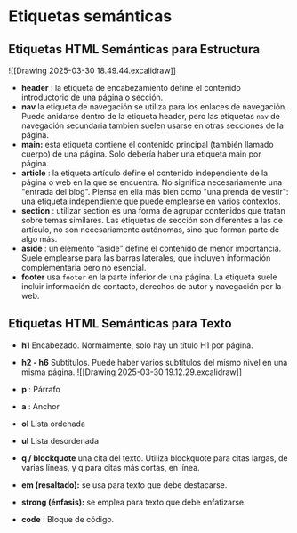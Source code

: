 # Etiquetas semánticas
## Etiquetas HTML Semánticas para Estructura
![[Drawing 2025-03-30 18.49.44.excalidraw]]
- **header** : la etiqueta de encabezamiento define el contenido introductorio de una página o sección.
- **nav** la etiqueta de navegación se utiliza para los enlaces de navegación. Puede anidarse dentro de la etiqueta header, pero las etiquetas `nav` de navegación secundaria también suelen usarse en otras secciones de la página.
- **main:** esta etiqueta contiene el contenido principal (también llamado cuerpo) de una página. Solo debería haber una etiqueta main por página.
- **article** : la etiqueta artículo define el contenido independiente de la página o web en la que se encuentra. No significa necesariamente una "entrada del blog". Piensa en ella más bien como "una prenda de vestir": una etiqueta independiente que puede emplearse en varios contextos.
- **section** : utilizar section es una forma de agrupar contenidos que tratan sobre temas similares. Las etiquetas de sección son diferentes a las de artículo, no son necesariamente autónomas, sino que forman parte de algo más. 
- **aside** : un elemento "aside" define el contenido de menor importancia. Suele emplearse para las barras laterales, que incluyen información complementaria pero no esencial.
- **footer** usa `footer` en la parte inferior de una página. La etiqueta suele incluir información de contacto, derechos de autor y navegación por la web.

## Etiquetas HTML Semánticas para Texto

- **h1** Encabezado. Normalmente, solo hay un título H1 por página.
- **h2 - h6** Subtítulos. Puede haber varios subtítulos del mismo nivel en una misma página.
![[Drawing 2025-03-30 19.12.29.excalidraw]]

- **p** : Párrafo
- **a** : Anchor
- **ol** Lista ordenada
- **ul** Lista desordenada
- **q / blockquote** una cita del texto. Utiliza blockquote para citas largas, de varias líneas, y q para citas más cortas, en línea.
- **em (resaltado):** se usa para texto que debe destacarse.
- **strong (énfasis):** se emplea para texto que debe enfatizarse.
- **code** : Bloque de código.